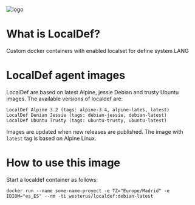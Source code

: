 ![logo](https://hsto.org/files/064/f34/34b/064f3434bba04ad3bb7fbcd091ad810c.png)

# What is LocalDef?

Custom docker containers with enabled localset for define system LANG

# LocalDef agent images

LocalDef are based on latest Alpine, jessie Debian and trusty Ubuntu images. The available versions of localdef are:

    LocalDef Alpine 3.2 (tags: alpine-3.4, alpine-lates, latest)
    LocalDef Denian Jessie (tags: debian-jessie, debian-latest)  
    LocalDef Ubuntu Trusty (tags: ubuntu-trusty, ubuntu-latest)

Images are updated when new releases are published. The image with ``latest`` tag is based on Alpine Linux.

# How to use this image

Start a localdef container as follows:

    docker run --name some-name-proyect -e TZ="Europe/Madrid" -e IDIOM="es_ES" --rm -ti westerus/localdef:debian-latest
